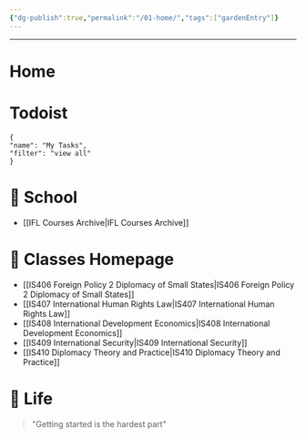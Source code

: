 ```yaml
---
{"dg-publish":true,"permalink":"/01-home/","tags":["gardenEntry"]}
---
```


---
# Home
# Todoist
```todoist 
{
"name": "My Tasks",
"filter": "view all"
} 
```



# 🏫 School
- [[IFL Courses Archive\|IFL Courses Archive]]
# 📘 Classes Homepage
- [[IS406 Foreign Policy 2 Diplomacy of Small States\|IS406 Foreign Policy 2 Diplomacy of Small States]]
- [[IS407 International Human Rights Law\|IS407 International Human Rights Law]]
- [[IS408 International Development Economics\|IS408 International Development Economics]]
- [[IS409 International Security\|IS409 International Security]]
- [[IS410 Diplomacy Theory and Practice\|IS410 Diplomacy Theory and Practice]]
# 🧬 Life
> "Getting started is the hardest part"